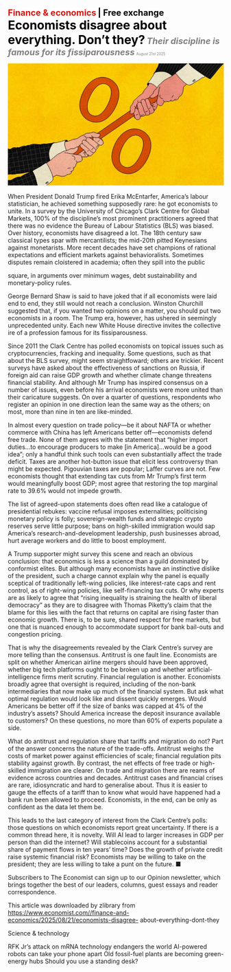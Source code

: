 <span style="color:#E3120B; font-size:14.9pt; font-weight:bold;">Finance & economics</span> <span style="color:#000000; font-size:14.9pt; font-weight:bold;">| Free exchange</span>
<span style="color:#000000; font-size:21.0pt; font-weight:bold;">Economists disagree about everything. Don’t they?</span>
<span style="color:#808080; font-size:14.9pt; font-weight:bold; font-style:italic;">Their discipline is famous for its fissiparousness</span>
<span style="color:#808080; font-size:6.2pt;">August 21st 2025</span>

![](../images/062_Economists_disagree_about_everything_Dont_they/p0255_img01.jpeg)

When President Donald Trump fired Erika McEntarfer, America’s labour statistician, he achieved something supposedly rare: he got economists to unite. In a survey by the University of Chicago’s Clark Centre for Global Markets, 100% of the discipline’s most prominent practitioners agreed that there was no evidence the Bureau of Labour Statistics (BLS) was biased. Over history, economists have disagreed a lot. The 18th century saw classical types spar with mercantilists; the mid-20th pitted Keynesians against monetarists. More recent decades have set champions of rational expectations and efficient markets against behavioralists. Sometimes disputes remain cloistered in academia; often they spill into the public

square, in arguments over minimum wages, debt sustainability and monetary-policy rules.

George Bernard Shaw is said to have joked that if all economists were laid end to end, they still would not reach a conclusion. Winston Churchill suggested that, if you wanted two opinions on a matter, you should put two economists in a room. The Trump era, however, has ushered in seemingly unprecedented unity. Each new White House directive invites the collective ire of a profession famous for its fissiparousness.

Since 2011 the Clark Centre has polled economists on topical issues such as cryptocurrencies, fracking and inequality. Some questions, such as that about the BLS survey, might seem straightfoward; others are trickier. Recent surveys have asked about the effectiveness of sanctions on Russia, if foreign aid can raise GDP growth and whether climate change threatens financial stability. And although Mr Trump has inspired consensus on a number of issues, even before his arrival economists were more united than their caricature suggests. On over a quarter of questions, respondents who register an opinion in one direction lean the same way as the others; on most, more than nine in ten are like-minded.

In almost every question on trade policy—be it about NAFTA or whether commerce with China has left Americans better off—economists defend free trade. None of them agrees with the statement that “higher import duties…to encourage producers to make [in America]…would be a good idea”; only a handful think such tools can even substantially affect the trade deficit. Taxes are another hot-button issue that elicit less controversy than might be expected. Pigouvian taxes are popular; Laffer curves are not. Few economists thought that extending tax cuts from Mr Trump’s first term would meaningfully boost GDP; most agree that restoring the top marginal rate to 39.6% would not impede growth.

The list of agreed-upon statements does often read like a catalogue of presidential rebukes: vaccine refusal imposes externalities; politicising monetary policy is folly; sovereign-wealth funds and strategic crypto reserves serve little purpose; bans on high-skilled immigration would sap America’s research-and-development leadership, push businesses abroad, hurt average workers and do little to boost employment.

A Trump supporter might survey this scene and reach an obvious conclusion: that economics is less a science than a guild dominated by conformist elites. But although many economists have an instinctive dislike of the president, such a charge cannot explain why the panel is equally sceptical of traditionally left-wing policies, like interest-rate caps and rent control, as of right-wing policies, like self-financing tax cuts. Or why experts are as likely to agree that “rising inequality is straining the health of liberal democracy” as they are to disagree with Thomas Piketty’s claim that the blame for this lies with the fact that returns on capital are rising faster than economic growth. There is, to be sure, shared respect for free markets, but one that is nuanced enough to accommodate support for bank bail-outs and congestion pricing.

That is why the disagreements revealed by the Clark Centre’s survey are more telling than the consensus. Antitrust is one fault line. Economists are split on whether American airline mergers should have been approved, whether big tech platforms ought to be broken up and whether artificial- intelligence firms merit scrutiny. Financial regulation is another. Economists broadly agree that oversight is required, including of the non-bank intermediaries that now make up much of the financial system. But ask what optimal regulation would look like and dissent quickly emerges. Would Americans be better off if the size of banks was capped at 4% of the industry’s assets? Should America increase the deposit insurance available to customers? On these questions, no more than 60% of experts populate a side.

What do antitrust and regulation share that tariffs and migration do not? Part of the answer concerns the nature of the trade-offs. Antitrust weighs the costs of market power against efficiencies of scale; financial regulation pits stability against growth. By contrast, the net effects of free trade or high- skilled immigration are clearer. On trade and migration there are reams of evidence across countries and decades. Antitrust cases and financial crises are rare, idiosyncratic and hard to generalise about. Thus it is easier to gauge the effects of a tariff than to know what would have happened had a bank run been allowed to proceed. Economists, in the end, can be only as confident as the data let them be.

This leads to the last category of interest from the Clark Centre’s polls: those questions on which economists report great uncertainty. If there is a common thread here, it is novelty. Will AI lead to larger increases in GDP per person than did the internet? Will stablecoins account for a substantial share of payment flows in ten years’ time? Does the growth of private credit raise systemic financial risk? Economists may be willing to take on the president; they are less willing to take a punt on the future. ■

Subscribers to The Economist can sign up to our Opinion newsletter, which brings together the best of our leaders, columns, guest essays and reader correspondence.

This article was downloaded by zlibrary from https://www.economist.com//finance-and-economics/2025/08/21/economists-disagree- about-everything-dont-they

Science & technology

RFK Jr’s attack on mRNA technology endangers the world AI-powered robots can take your phone apart Old fossil-fuel plants are becoming green-energy hubs Should you use a standing desk?
